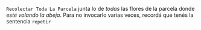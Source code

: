 `Recolectar Toda La Parcela` junta lo de _todas_ las flores de la parcela donde _esté volando la abeja_. Para no invocarlo varias veces, recordá que tenés la sentencia `repetir`

